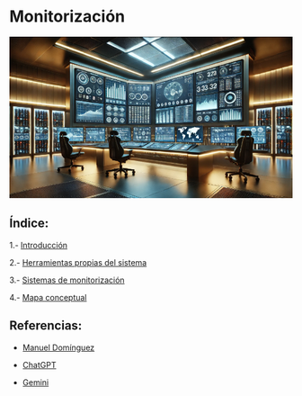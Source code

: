 # Monitorización
![monitorizacion.png](/img/monitorizacion.png)

## Índice:

1.- [Introducción](/md/introduccion.md)

2.- [Herramientas propias del sistema](/md/herramientas.md)

3.- [Sistemas de monitorización](/md/sistemas.md)

4.- [Mapa conceptual](/md/mapa.md)

## Referencias:

- [Manuel Domínguez](https://github.com/mftienda)

- [ChatGPT](https://chatgpt.com/)

- [Gemini](https://gemini.google.com/app)
